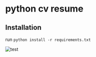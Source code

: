 # python cv resume

## Installation
run `python install -r requirements.txt`

![test](https://user-images.githubusercontent.com/98009813/175821091-a4f2c13d-79c4-4dfe-bd0b-89baa283de8d.PNG)
